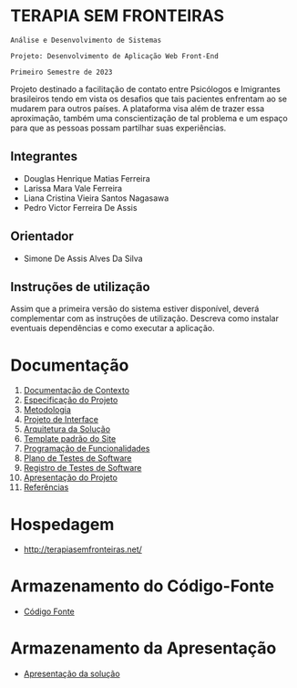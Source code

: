 # TERAPIA SEM FRONTEIRAS

`Análise e Desenvolvimento de Sistemas`

`Projeto: Desenvolvimento de Aplicação Web Front-End`

`Primeiro Semestre de 2023`

Projeto destinado a facilitação de contato entre Psicólogos e Imigrantes brasileiros tendo em vista os desafios que tais pacientes enfrentam ao se mudarem para outros países. A plataforma visa além de trazer essa aproximação, também uma conscientização de tal problema e um espaço para que as pessoas possam partilhar suas experiências. 

## Integrantes

* Douglas Henrique Matias Ferreira
* Larissa Mara Vale Ferreira
* Liana Cristina Vieira Santos Nagasawa 
* Pedro Victor Ferreira De Assis 

## Orientador

* Simone De Assis Alves Da Silva

## Instruções de utilização

Assim que a primeira versão do sistema estiver disponível, deverá complementar com as instruções de utilização. Descreva como instalar eventuais dependências e como executar a aplicação.

# Documentação

<ol>
<li><a href="docs/01-Documentação de Contexto.md"> Documentação de Contexto</a></li>
<li><a href="docs/02-Especificação do Projeto.md"> Especificação do Projeto</a></li>
<li><a href="docs/03-Metodologia.md"> Metodologia</a></li>
<li><a href="docs/04-Projeto de Interface.md"> Projeto de Interface</a></li>
<li><a href="docs/05-Arquitetura da Solução.md"> Arquitetura da Solução</a></li>
<li><a href="docs/06-Template padrão do Site.md"> Template padrão do Site</a></li>
<li><a href="docs/07-Programação de Funcionalidades.md"> Programação de Funcionalidades</a></li>
<li><a href="docs/08-Plano de Testes de Software.md"> Plano de Testes de Software</a></li>
<li><a href="docs/09-Registro de Testes de Software.md"> Registro de Testes de Software</a></li>
<li><a href="docs/10-Apresentação do Projeto.md"> Apresentação do Projeto</a></li>
<li><a href="docs/11-Referências.md"> Referências</a></li>
</ol>

# Hospedagem

* http://terapiasemfronteiras.net/

# Armazenamento do Código-Fonte

* <a href="src/README.md">Código Fonte</a>

# Armazenamento da Apresentação

* <a href="presentation/README.md">Apresentação da solução</a>
